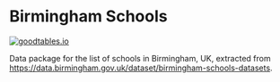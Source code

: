 # Birmingham Schools

[![goodtables.io](https://goodtables.io/badge/github/vitorbaptista/birmingham_schools.svg?branch=master)](https://goodtables.io/github/vitorbaptista/birmingham_schools)

Data package for the list of schools in Birmingham, UK, extracted from
https://data.birmingham.gov.uk/dataset/birmingham-schools-datasets.
